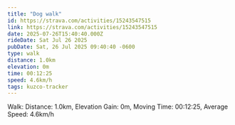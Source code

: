 ```yaml
---
title: "Dog walk"
id: https://strava.com/activities/15243547515
link: https://strava.com/activities/15243547515
date: 2025-07-26T15:40:40.000Z
rideDate: Sat Jul 26 2025
pubDate: Sat, 26 Jul 2025 09:40:40 -0600
type: walk
distance: 1.0km
elevation: 0m
time: 00:12:25
speed: 4.6km/h
tags: kuzco-tracker
---
```

Walk: Distance: 1.0km, Elevation Gain: 0m, Moving Time: 00:12:25, Average Speed: 4.6km/h